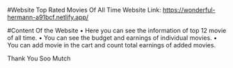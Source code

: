 #Website
Top Rated Movies Of All Time
Website Link: https://wonderful-hermann-a91bcf.netlify.app/

#Content Of the Website
•	Here you can see the information of top 12 movie of all time.
•	You can see the budget and earnings of individual movies.
•	You can add movie in the cart and count total earnings of added movies.

Thank You Soo Mutch
